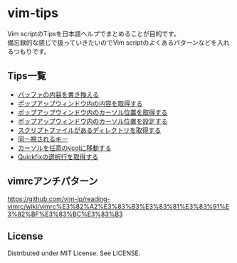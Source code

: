 # vim-tips
Vim scriptのTipsを日本語ヘルプでまとめることが目的です。  
備忘録的な感じで扱っていきたいのでVim scriptのよくあるパターンなどを入れるつもりです。  

## Tips一覧
+ [バッファの内容を書き換える](https://github.com/rbtnn/vim-tips/blob/main/doc/tips.jax#L22)
+ [ポップアップウィンドウ内の内容を取得する](https://github.com/rbtnn/vim-tips/blob/main/doc/tips.jax#L28)
+ [ポップアップウィンドウ内のカーソル位置を取得する](https://github.com/rbtnn/vim-tips/blob/main/doc/tips.jax#L35)
+ [ポップアップウィンドウ内のカーソル位置を設定する](https://github.com/rbtnn/vim-tips/blob/main/doc/tips.jax#L42)
+ [スクリプトファイルがあるディレクトリを取得する](https://github.com/rbtnn/vim-tips/blob/main/doc/tips.jax#L51)
+ [同一視されるキー](https://github.com/rbtnn/vim-tips/blob/main/doc/tips.jax#L56)
+ [カーソルを任意のvcolに移動する](https://github.com/rbtnn/vim-tips/blob/main/doc/tips.jax#L67)
+ [Quickfixの選択行を取得する](https://github.com/rbtnn/vim-tips/blob/main/doc/tips.jax#L84)

## vimrcアンチパターン
https://github.com/vim-jp/reading-vimrc/wiki/vimrc%E3%82%A2%E3%83%B3%E3%83%81%E3%83%91%E3%82%BF%E3%83%BC%E3%83%B3

## License
Distributed under MIT License. See LICENSE.

